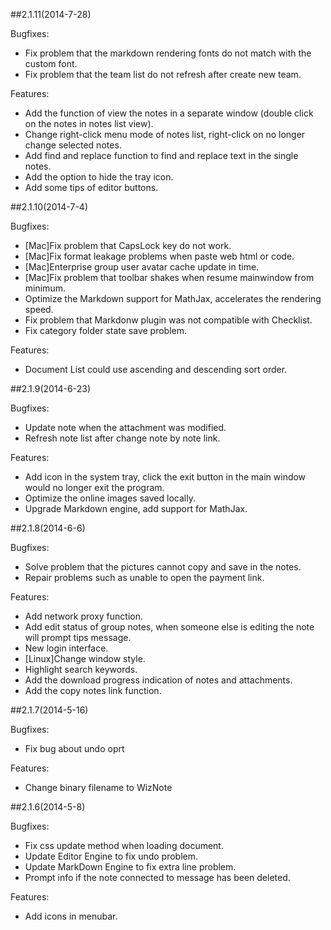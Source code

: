 ##2.1.11(2014-7-28)

Bugfixes:

  - Fix problem that the markdown rendering fonts do not match with the custom font. 
  - Fix problem that the team list do not refresh after create new team. 

Features:

  - Add the function of view the notes in a separate window (double click on the notes in notes list view). 
  - Change right-click menu mode of notes list, right-click on no longer change selected notes. 
  - Add find and replace function to find and replace text in the single notes. 
  - Add the option to hide the tray icon. 
  - Add some tips of editor buttons.


##2.1.10(2014-7-4)

Bugfixes:

  - [Mac]Fix problem that CapsLock key do not work. 
  - [Mac]Fix format leakage problems when paste web html or code. 
  - [Mac]Enterprise group user avatar cache update in time. 
  - [Mac]Fix problem that toolbar shakes when resume mainwindow from minimum. 
  - Optimize the Markdown support for MathJax, accelerates the rendering speed. 
  - Fix problem that Markdonw plugin was not compatible with Checklist. 
  - Fix category folder state save problem. 

Features:

  - Document List could use ascending and descending sort order.


##2.1.9(2014-6-23)

Bugfixes:

  - Update note when the attachment was modified. 
  - Refresh note list after change note by note link.

Features:

  - Add icon in the system tray, click the exit button in the main window would no longer exit the program.
  - Optimize the online images saved locally.
  - Upgrade Markdown engine, add support for MathJax. 


##2.1.8(2014-6-6)

Bugfixes:

  - Solve problem that the pictures cannot copy and save in the notes. 
  - Repair problems such as unable to open the payment link.

Features:

  - Add network proxy function.
  - Add edit status of group notes, when someone else is editing the note will prompt tips message.
  - New login interface. 
  - [Linux]Change window style.
  - Highlight search keywords. 
  - Add the download progress indication of notes and attachments.
  - Add the copy notes link function.


##2.1.7(2014-5-16)

Bugfixes:

  - Fix bug about undo oprt

Features:

  - Change binary filename to WizNote


##2.1.6(2014-5-8)

Bugfixes:

  - Fix css update method when loading document.
  - Update Editor Engine to fix undo problem.
  - Update MarkDown Engine to fix extra line problem.
  - Prompt info if the note connected to message has been deleted.

Features:

  - Add icons in menubar.
